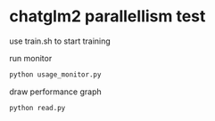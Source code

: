 # chatglm2 parallellism test

use train.sh to start training

run monitor

```bash
python usage_monitor.py
```

draw performance graph
```bash
python read.py
